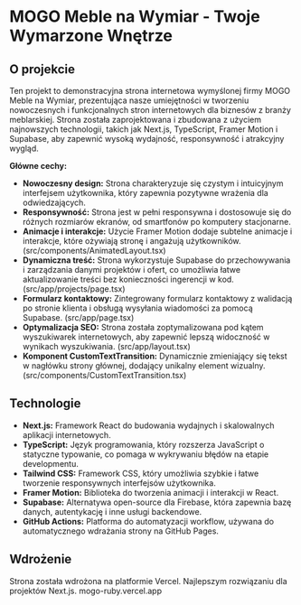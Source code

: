 # MOGO Meble na Wymiar - Twoje Wymarzone Wnętrze
## O projekcie

Ten projekt to demonstracyjna strona internetowa wymyślonej firmy MOGO Meble na Wymiar, prezentująca nasze umiejętności w tworzeniu nowoczesnych i funkcjonalnych stron internetowych dla biznesów z branży meblarskiej. Strona została zaprojektowana i zbudowana z użyciem najnowszych technologii, takich jak Next.js, TypeScript, Framer Motion i Supabase, aby zapewnić wysoką wydajność, responsywność i atrakcyjny wygląd.

**Główne cechy:**

- **Nowoczesny design:** Strona charakteryzuje się czystym i intuicyjnym interfejsem użytkownika, który zapewnia pozytywne wrażenia dla odwiedzających.
- **Responsywność:** Strona jest w pełni responsywna i dostosowuje się do różnych rozmiarów ekranów, od smartfonów po komputery stacjonarne.
- **Animacje i interakcje:** Użycie Framer Motion dodaje subtelne animacje i interakcje, które ożywiają stronę i angażują użytkowników. (src/components/AnimatedLayout.tsx)
- **Dynamiczna treść:** Strona wykorzystuje Supabase do przechowywania i zarządzania danymi projektów i ofert, co umożliwia łatwe aktualizowanie treści bez konieczności ingerencji w kod. (src/app/projects/page.tsx)
- **Formularz kontaktowy:** Zintegrowany formularz kontaktowy z walidacją po stronie klienta i obsługą wysyłania wiadomości za pomocą Supabase. (src/app/page.tsx)
- **Optymalizacja SEO:** Strona została zoptymalizowana pod kątem wyszukiwarek internetowych, aby zapewnić lepszą widoczność w wynikach wyszukiwania. (src/app/layout.tsx)
- **Komponent CustomTextTransition:** Dynamicznie zmieniający się tekst w nagłówku strony głównej, dodający unikalny element wizualny. (src/components/CustomTextTransition.tsx)

## Technologie

- **Next.js:** Framework React do budowania wydajnych i skalowalnych aplikacji internetowych.
- **TypeScript:** Język programowania, który rozszerza JavaScript o statyczne typowanie, co pomaga w wykrywaniu błędów na etapie developmentu.
- **Tailwind CSS:** Framework CSS, który umożliwia szybkie i łatwe tworzenie responsywnych interfejsów użytkownika.
- **Framer Motion:** Biblioteka do tworzenia animacji i interakcji w React.
- **Supabase:** Alternatywa open-source dla Firebase, która zapewnia bazę danych, autentykację i inne usługi backendowe.
- **GitHub Actions:** Platforma do automatyzacji workflow, używana do automatycznego wdrażania strony na GitHub Pages.

## Wdrożenie

Strona została wdrożona na platformie Vercel. Najlepszym rozwiązaniu dla projektów Next.js. 
mogo-ruby.vercel.app
